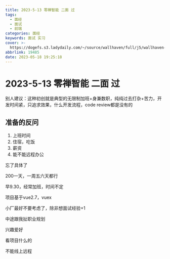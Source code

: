 ```yaml
---
title: 2023-5-13 零禅智能 二面 过
tags:
  - 面经
  - 面试
  - 前端
categories: 面经
keywords: 面试 实习
cover: >-
  https://dogefs.s3.ladydaily.com/~/source/wallhaven/full/j5/wallhaven-j5rdly.jpg?w=2560&h=1440&fmt=webp
abbrlink: 19485
date: 2023-05-18 19:25:18
---
```


# 2023-5-13 零禅智能 二面 过

别人建议：这种初创就是典型的无限制加班+身兼数职，纯纯过去打杂+苦力，开发时间紧，只追求效果，什么开发流程，code review都是没有的

## 准备的反问

1. 上班时间
2. 住宿，吃饭
3. 薪资
4. 能不能远程办公

忘了具体了

200一天，一周五六天都行

早9.30，经常加班，时间不定

项目基于vue2.7，vuex

小厂最好不要考虑了，除非想面试经验+1

中途跟我扯职业规划

兴趣爱好

看项目什么的

不能线上远程